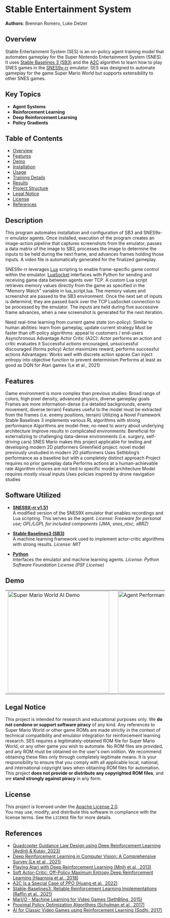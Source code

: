 # Stable Entertainment System

**Authors**: Brennan Romero, Luke Delzer  

## Overview

Stable Entertainment System (SES) is an on-policy agent training model that automates gameplay for the Super Nintendo Entertainment System (SNES). It uses [Stable Baselines 3 (SB3)](https://github.com/DLR-RM/stable-baselines3) and the [A2C](https://arxiv.org/abs/2205.09123) algorithm to learn how to play SNES games in the [SNES9x-rr](https://github.com/gocha/snes9x-rr/releases) emulator. SES was designed to automate gameplay for the game Super Mario World but supports extensibility to other SNES games.

## Key Topics

- **Agent Systems**
- **Reinforcement Learning**
- **Deep Reinforcement Learning**
- **Policy Gradients**

## Table of Contents
- [Overview](#overview)
- [Features](#features)
- [Demo](#demo)
- [Installation](#installation)
- [Usage](#usage)
- [Training Details](#training-details)
- [Results](#results)
- [Project Structure](#project-structure)
- [Legal Notice](#legal-notice)
- [License](#license)
- [References](#references)

## Description
This program automates installation and configuration of SB3 and SNES9x-rr emulator agents. Once installed, execution of the program creates an image-action pipeline that captures screenshots from the emulator, passes a data matrix of the image to SB3, processes the image to determine the inputs to be held during the next frame, and advances frames holding those inputs. A video file is automatically generated for the finalized gameplay.

SNES9x-rr leverages [Lua](#https://www.lua.org/manual/5.4/) scripting to enable frame-specific game control within the emulator. [LuaSocket](https://lunarmodules.github.io/luasocket/) interfaces with Python for sending and receiving game data between agents over TCP. A custom Lua script retrieves memory values directly from the game as specified in the "Memory Watch" variable in lua_script.lua. The memory values and screenshot are passed to the SB3 environment. Once the next set of inputs is determind, they are passed back over the TCP LuaSocket connection to be processed by the emulator. The inputs are held during five successive frame advances, when a new screenshot is generated for the next iteration.

Need real-time learning from current game state (on-policy):
Similar to human abilities: learn from gameplay, update current strategy
Must be faster than off-policy algorithms: appeal to customers / end-users
Asynchronous Advantage Actor Critic (A2C):
Actor performs an action and critic evaluates it
Successful actions encouraged, unsuccessful discouraged (forms policy)
Actor maximizes reward, performs successful actions
Advantages:
Works well with discrete action spaces
Can inject entropy into objective function to prevent determinism
Performs at least as good as DQN for Atari games (Le et al., 2021)

## Features
Game environment is more complex than previous studies:
Broad range of colors, high pixel density, advanced physics, diverse gameplay goals
Frames are more information-dense (i.e detailed backgrounds, enemy movement, diverse terrain)
Features useful to the model must be extracted from the frames (i.e. enemy positions, terrain)
Utilizing a Novel Framework
Stable Baselines 3 implements various RL algorithms with strong performance
Algorithms are model-free; no need to worry about underlying architecture
Improve results in complicated environments:
Beneficial for externalizing to challenging data-dense environments (i.e. surgery, self-driving cars)
SNES Mario makes this project applicable for testing and developing modern 2D platformers
Greenfield project: novel model previously unstudied in modern 2D platformers
Uses Sethbling’s performance as a baseline but with a completely distinct approach
Project requires no prior gameplay data
Performs actions at a human-achievable rate
Algorithm choices are not tied to specific model architecture
Model requires mostly visual inputs
Uses policies inspired by drone navigation studies

## Software Utilized

- [**SNES9X-rr v1.51**](https://github.com/gocha/snes9x-rr)  
  A modified version of the SNES9X emulator that enables recordings and Lua scripting. This serves as the agent.
  *License: Freeware for personal use; GPL/LGPL for included components (JMA, snes_ntsc, xBRZ)*

- [**Stable Baselines3 (SB3)**](https://github.com/DLR-RM/stable-baselines3)  
  A machine learning framework used to implement actor-critic algorithms with strong results.
  *License: MIT*

- [**Python**](https://github.com/python/cpython)  
  Interfaces the emulator and machine learning agents.
  *License: Python Software Foundation License (PSF License)*

## Demo
<table>
  <tr>
    <td>
      <img src="sb3_final.gif" alt="Super Mario World AI Demo" width="320">
    </td>
    <td style="padding-left: 20px;">
      <img src="table.png" alt="Agent Performance Summary" width="320">
    </td>
  </tr>
</table>


## Legal Notice

This project is intended for research and educational purposes only. We **do not condone or support software piracy** of any kind. Any references to Super Mario World or other game ROMs are made strictly in the context of technical compatibility and emulator integration for reinforcement learning research. SES requires a legitimately-obtained ROM file for Super Mario World, or any other game you wish to automate. No ROM files are provided, and any ROM must be obtained on the user's own volition. We recommend obtaining these files only through completely legitimate means. It is your responsibility to ensure that you comply with all applicable local, national, and international copyright laws when obtaining ROM files for automation. This project **does not provide or distribute any copyrighted ROM files**, and we **stand strongly against piracy** in any form.

## License

This project is licensed under the [Apache License 2.0](https://www.apache.org/licenses/LICENSE-2.0).  
You may use, modify, and distribute this software in compliance with the license terms. See the `LICENSE` file for more details.



## References

- [Quadcopter Guidance Law Design using Deep Reinforcement Learning (Aydinli & Kutay, 2023)](https://doi.org/10.1109/RAST57548.2023.10197848)
- [Deep Reinforcement Learning in Computer Vision: A Comprehensive Survey (Le et al., 2021)](https://arxiv.org/abs/2108.11510)
- [Playing Atari with Deep Reinforcement Learning (Mnih et al., 2013)](https://arxiv.org/abs/1312.5602)
- [Soft Actor-Critic: Off-Policy Maximum Entropy Deep Reinforcement Learning (Haarnoja et al., 2018)](https://arxiv.org/abs/1801.01290)
- [A2C Is a Special Case of PPO (Huang et al., 2022)](https://arxiv.org/abs/2205.09123)
- [Stable-Baselines3: Reliable Reinforcement Learning Implementations (Raffin et al., 2021)](https://www.jmlr.org/papers/v22/20-1364.html)
- [MarI/O - Machine Learning for Video Games (SethBling, 2015)](https://www.youtube.com/watch?v=qv6UVOQ0F44)
- [Proximal Policy Optimization Algorithms (Schulman et al., 2017)](https://arxiv.org/abs/1707.06347)
- [AI for Classic Video Games using Reinforcement Learning (Sodhi, 2017)](https://scholarworks.sjsu.edu/etd_projects/538)

